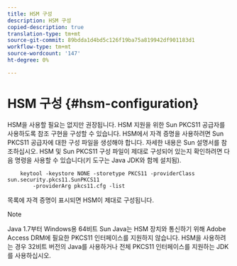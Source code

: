 ```yaml
---
title: HSM 구성
description: HSM 구성
copied-description: true
translation-type: tm+mt
source-git-commit: 89bdda1d4bd5c126f19ba75a819942df901183d1
workflow-type: tm+mt
source-wordcount: '147'
ht-degree: 0%

---
```



# HSM 구성 {#hsm-configuration}

HSM을 사용할 필요는 없지만 권장됩니다. HSM 지원을 위한 Sun PKCS11 공급자를 사용하도록 참조 구현을 구성할 수 있습니다. HSM에서 자격 증명을 사용하려면 Sun PKCS11 공급자에 대한 구성 파일을 생성해야 합니다. 자세한 내용은 Sun 설명서를 참조하십시오. HSM 및 Sun PKCS11 구성 파일이 제대로 구성되어 있는지 확인하려면 다음 명령을 사용할 수 있습니다(키 도구는 Java JDK와 함께 설치됨).

```
    keytool -keystore NONE -storetype PKCS11 -providerClass sun.security.pkcs11.SunPKCS11 
        -providerArg pkcs11.cfg -list
```

목록에 자격 증명이 표시되면 HSM이 제대로 구성됩니다.

>[!NOTE]
>
>Java 1.7부터 Windows용 64비트 Sun Java는 HSM 장치와 통신하기 위해 Adobe Access DRM에 필요한 PKCS11 인터페이스를 지원하지 않습니다. HSM을 사용하려는 경우 32비트 버전의 Java를 사용하거나 전체 PKCS11 인터페이스를 지원하는 JDK를 사용하십시오.

